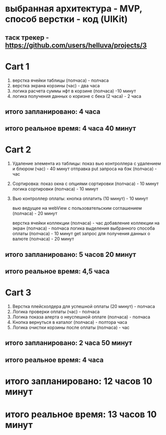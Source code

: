 # выбранная архитектура - MVP, способ верстки - код (UIKit)

## таск трекер - https://github.com/users/heIIuva/projects/3

# Cart 1
1. верстка ячейки таблицы (полчаса) - полчаса
2. верстка экрана корзины (час) - два часа
3. логика расчета суммы нфт в корзине (полчаса) -10 минут
4. логика получения данных о коризне с бека (2 часа) - 2 часа

## итого запланировано: 4 часа
## итого реальное время: 4 часа 40 минут


# Cart 2 
1. Удаление элемента из таблицы: 
    показ вью контроллера с удалением и блюром (час) - 40 минут
    отправка put запроса на бэк (полчаса) - час
2. Сортировка: 
    показ окна с опциями сортировки (полчаса) - 10 минут
    логика сортировки (полчаса) - 10 минут
3. Вью контроллер оплаты: 
    кнопка оплатить (10 минут) - 10 минут

    вью ведущее на webView с пользовательским соглашением (полчаса) - 20 минут 

    верстка ячейки коллекции (полчаса) - час
    добавление коллекции на экран (полчаса) - полчаса
    логика выделения выбранного способа оплаты (полчаса) - 10 минут
    get запрос для получения данных о валюте (полчаса) - 20 минут
    
## итого запланировано: 5 часов 20 минут
## итого реальное время: 4,5 часа 


# Cart 3 
1. Верстка плейсхолдера для успешной оплаты (20 минут) - полчаса
2. Логика проверки оплаты (час) - полчаса
3. Логика показа алерта о неуспешной оплате (полчаса) - полчаса
4. Кнопка вернуться в каталог (полчаса) - полтора часа
5. Логика очистки корзины после оплаты (полчаса) - час

## итого запланировано: 2 часа 50 минут 
## итого реальное время: 4 часа


# итого запланировано: 12 часов 10 минут
# итого реальное время: 13 часов 10 минут
